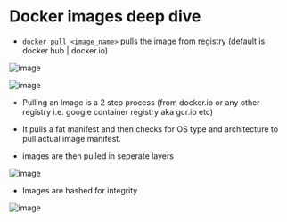 # Docker images deep dive

* `docker pull <image_name>` pulls the image from registry (default is docker hub | docker.io)

![image](https://user-images.githubusercontent.com/13016162/62443900-bb21ef80-b779-11e9-9835-b5d26a9c320e.png)

![image](https://user-images.githubusercontent.com/13016162/62444062-21a70d80-b77a-11e9-81c9-e1d5bcee4371.png)

* Pulling an Image is a 2 step process (from docker.io or any other registry i.e. google container registry aka gcr.io etc)

* It pulls a fat manifest and then checks for OS type and architecture to pull actual image manifest.
* images are then pulled in seperate layers

![image](https://user-images.githubusercontent.com/13016162/62444324-d4776b80-b77a-11e9-99e1-65edb184e229.png)

* Images are hashed for integrity

![image](https://user-images.githubusercontent.com/13016162/62444806-24a2fd80-b77c-11e9-834b-082ddf1fab97.png)

